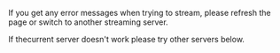 If you get any error messages when trying to stream, please refresh the page or switch to another streaming server.

If thecurrent server doesn't work please try other servers below.